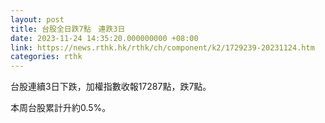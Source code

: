 ```yaml
---
layout: post
title: 台股全日跌7點　連跌3日
date: 2023-11-24 14:35:20.000000000 +08:00
link: https://news.rthk.hk/rthk/ch/component/k2/1729239-20231124.htm
categories: rthk
---
```


台股連續3日下跌，加權指數收報17287點，跌7點。

本周台股累計升約0.5%。

